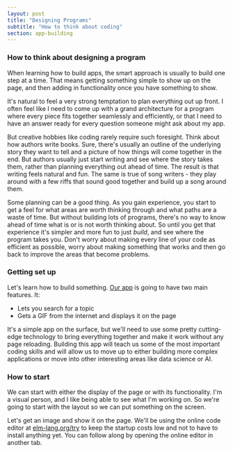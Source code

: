 ```yaml
---
layout: post
title: "Designing Programs"
subtitle: "How to think about coding"
section: app-building
---
```


### How to think about designing a program

When learning how to build apps, the smart approach is usually to build one step at a time. That means getting something simple to show up on the page, and then adding in functionality once you have something to show.

It's natural to feel a very strong temptation to plan everything out up front. I often feel like I need to come up with a grand architecture for a program where every piece fits together seamlessly and efficiently, or that I need to have an answer ready for every question someone might ask about my app.

But creative hobbies like coding rarely require such foresight. Think about how authors write books. Sure, there's usually an outline of the underlying story they want to tell and a picture of how things will come together in the end. But authors usually just start writing and see where the story takes them, rather than planning everything out ahead of time. The result is that writing feels natural and fun. The same is true of song writers - they play around with a few riffs that sound good together and build up a song around them.

Some planning can be a good thing. As you gain experience, you start to get a feel for what areas are worth thinking through and what paths are a waste of time. But without building lots of programs, there's no way to know ahead of time what is or is not worth thinking about. So until you get that experience it's simpler and more fun to just *build*, and see where the program takes you. Don't worry about making every line of your code as efficient as possible, worry about making something that works and then go back to improve the areas that become problems.

### Getting set up

Let's learn how to build something. [Our app](/giffetch.html) is going to have two main features. It:

  * Lets you search for a topic
  * Gets a GIF from the internet and displays it on the page

It's a simple app on the surface, but we'll need to use some pretty cutting-edge technology to bring everything together and make it work without any page reloading. Building this app will teach us some of the most important coding skills and will allow us to move up to either building more complex applications or move into other interesting areas like data science or AI.

### How to start

We can start with either the display of the page or with its functionality. I'm a visual person, and I like being able to see what I'm working on. So we're going to start with the layout so we can put something on the screen.

Let's get an image and show it on the page. We'll be using the online code editor at [elm-lang.org/try](http://www.elm-lang.org/try) to keep the startup costs low and not to have to install anything yet. You can follow along by opening the online editor in another tab.
